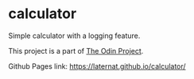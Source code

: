 # calculator

Simple calculator with a logging feature.

This project is a part of [The Odin Project](https://www.theodinproject.com/lessons/foundations-calculator).

Github Pages link: https://laternat.github.io/calculator/
